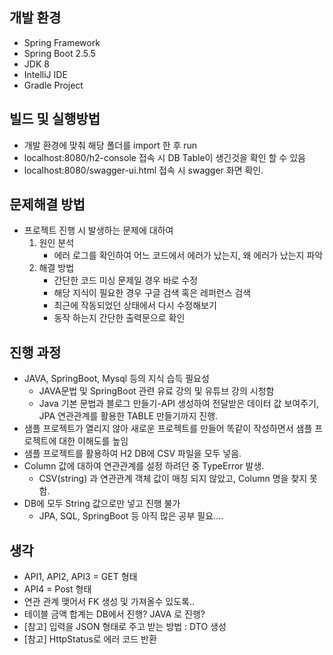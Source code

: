 ## 개발 환경
 - Spring Framework
 - Spring Boot 2.5.5
 - JDK 8
 - IntelliJ IDE
 - Gradle Project
## 빌드 및 실행방법
- 개발 환경에 맞춰 해당 폴더를 import 한 후 run
- localhost:8080/h2-console 접속 시  DB Table이 생긴것을 확인 할 수 있음
- localhost:8080/swagger-ui.html 접속 시 swagger 화면 확인.

## 문제해결 방법
- 프로젝트 진행 시 발생하는 문제에 대하여 
    1. 원인 분석
       - 에러 로그를 확인하여 어느 코드에서 에러가 났는지, 왜 에러가 났는지 파악
    2. 해결 방법 
       - 간단한 코드 미싱 문제일 경우 바로 수정
       - 해당 지식이 필요한 경우 구글 검색 혹은 레퍼런스 검색
       - 최근에 작동되었던 상태에서 다시 수정해보기 
       - 동작 하는지 간단한 출력문으로 확인

## 진행 과정
- JAVA, SpringBoot, Mysql 등의 지식 습득 필요성
    - JAVA문법 및 SpringBoot 관련 유료 강의 및 유튜브 강의 시청함
    - Java 기본 문법과 블로그 만들기-API 생성하여 전달받은 데이터 값 보여주기, JPA 연관관계를 활용한 TABLE 만들기까지 진행. 
- 샘플 프로젝트가 열리지 않아 새로운 프로젝트를 만들어 똑같이 작성하면서 샘플 프로젝트에 대한 이해도를 높임
- 샘플 프로젝트를 활용하여 H2 DB에 CSV 파일을 모두 넣음.
- Column 값에 대하여 연관관계를 설정 하려던 중 TypeError 발생.
  - CSV(string) 과 연관관계 객체 값이 매칭 되지 않았고, Column 명을 찾지 못함.
- DB에 모두 String 값으로만 넣고 진행 불가
    - JPA, SQL, SpringBoot 등 아직 많은 공부 필요....

## 생각
- API1, API2, API3 = GET 형태
- API4 = Post 형태
- 연관 관계 맺어서 FK 생성 및 가져올수 있도록..
- 테이블 금액 합계는 DB에서 진행? JAVA 로 진행?
- [참고] 입력을 JSON 형태로 주고 받는 방법 : DTO 생성
- [참고] HttpStatus로 에러 코드 반환
